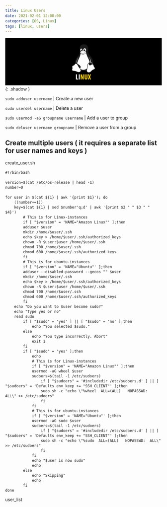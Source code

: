 ```yaml
---
title: Linux Users
date: 2021-02-01 12:00:00
categories: [OS, Linux]
tags: [linux, users]
---
```

![](https://github.com/senad-d/senad-d.github.io/blob/main/_media/images/linux-banner.png?raw=true){: .shadow }


`sudo adduser username` | Create a new user

`sudo userdel username` | Delete a user

`sudo usermod -aG groupname username` | Add a user to group

`sudo deluser username groupname` | Remove a user from a group


## Create multiple users ( it requires a separate list for user names and keys )

create_user.sh
```shell
#!/bin/bash
​
version=$(cat /etc/os-release | head -1)
number=0
​
for user in $(cat ${1} | awk '{print $1}'); do
    ((number+=1))
    key=$(cat ${1} | sed $number'q;d' | awk '{print $2 " " $3 " " $4}')
        # This is for Linux-instances
        if [ "$version" = 'NAME="Amazon Linux"' ];then
        adduser $user
        mkdir /home/$user/.ssh
        echo $key > /home/$user/.ssh/authorized_keys
        chown -R $user:$user /home/$user/.ssh
        chmod 700 /home/$user/.ssh
        chmod 600 /home/$user/.ssh/authorized_keys
        fi
        # This is for ubuntu-instances
        if [ "$version" = 'NAME="Ubuntu"' ];then
        adduser --disabled-password --gecos "" $user
        mkdir /home/$user/.ssh
        echo $key > /home/$user/.ssh/authorized_keys
        chown -R $user:$user /home/$user/.ssh
        chmod 700 /home/$user/.ssh
        chmod 600 /home/$user/.ssh/authorized_keys
        fi
    echo "Do you want to $user become sudo?"
    echo "Type yes or no"
    read sudo
        if [ "$sudo" = 'yes' ] || [ "$sudo" = 'no' ];then
            echo "You selected $sudo."
        else
            echo "You type incorrectly. Abort"
            exit 1
        fi
        if [ "$sudo" = 'yes' ];then
            echo
            # This is for Linux-instances
            if [ "$version" = 'NAME="Amazon Linux"' ];then
            usermod -aG wheel $user
            sudoers=$(tail -1 /etc/sudoers)
                if [ "$sudoers" = '#includedir /etc/sudoers.d' ] || [ "$sudoers" = 'Defaults env_keep += "SSH_CLIENT"' ];then
                sudo sh -c "echo \"%wheel  ALL=(ALL)   NOPASSWD:  ALL\" >> /etc/sudoers"
                fi
            fi
            # This is for ubuntu-instances
            if [ "$version" = 'NAME="Ubuntu"' ];then
            usermod -aG sudo $user
            sudoers=$(tail -1 /etc/sudoers)
                if [ "$sudoers" = '#includedir /etc/sudoers.d' ] || [ "$sudoers" = 'Defaults env_keep += "SSH_CLIENT"' ];then
                sudo sh -c "echo \"%sudo  ALL=(ALL)   NOPASSWD:  ALL\" >> /etc/sudoers"
                fi
            fi
            echo "$user is now sudo"
            echo
        else
            echo "Skipping"
            echo
        fi
done
```
user_list
```shell

```